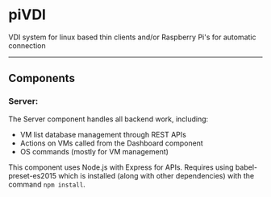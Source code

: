 # piVDI
VDI system for linux based thin clients and/or Raspberry Pi's for automatic connection

---

## Components

### Server:
The Server component handles all backend work, including:
- VM list database management through REST APIs
- Actions on VMs called from the Dashboard component
- OS commands (mostly for VM management)

This component uses Node.js with Express for APIs. Requires using babel-preset-es2015 which is installed (along with other dependencies) with the command `npm install`.




